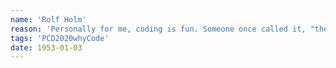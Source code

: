 ```yaml
---
name: 'Rolf Holm'
reason: 'Personally for me, coding is fun. Someone once called it, "the greatest puzzle", and I get why. It’s the most open-ended game there is, with no end goal beyond creativity and mastery. And beyond that I find it deeply intriguing, when the unexpected happens, be that breakdowns or the emergence of "features". It’s about exploration, and finding your own niche'
tags: 'PCD2020whyCode'
date: 1953-01-03
---
```


